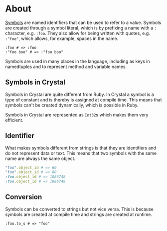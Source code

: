 # About

[Symbols][symbols] are named identifiers that can be used to refer to a value.
Symbols are created through a symbol literal, which is by prefixing a name with a `:` character, e.g. `:foo`.
They also allow for being written with quotes, e.g. `:"foo"`, which allows, for example, spaces in the name.

```crystal
:foo # => :foo
:"foo boo" # => :"foo boo"
```

Symbols are used in many places in the language, including as keys in namedtuples and to represent method and variable names.

## Symbols in Crystal

Symbols in Crystal are quite different from Ruby.
In Crystal a symbol is a type of constant and is thereby is assigned at compile time.
This means that symbols can't be created dynamically, which is possible in Ruby.

Symbols in Crystal are represented as `Int32`s which makes them very efficient.

## Identifier

What makes symbols different from strings is that they are identifiers and do not represent data or text.
This means that two symbols with the same name are always the same object.

```ruby
"foo".object_id # => 60
"foo".object_id # => 80
:foo.object_id # => 1086748
:foo.object_id # => 1086748
```

## Conversion

Symbols can be converted to strings but not vice versa.
This is because symbols are created at compile time and strings are created at runtime.

```crystal
:foo.to_s # => "foo"
```

[symbols]: https://crystal-lang.org/reference/syntax_and_semantics/literals/symbol.html
